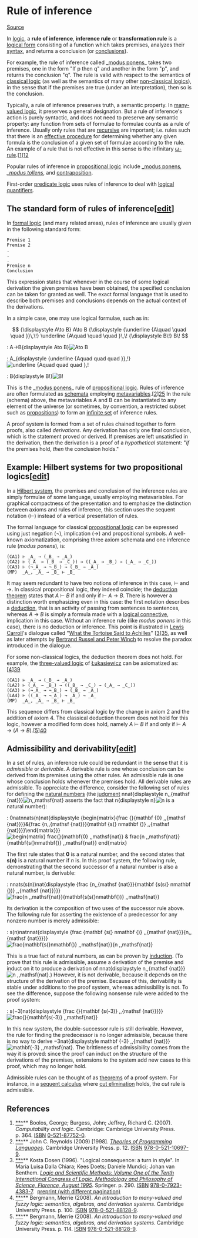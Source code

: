 # Rule of inference

[Source](https://en.wikipedia.org/wiki/Rule_of_inference)



In [logic][1], 
a **rule of inference**,
**inference rule** or
**transformation rule** 
is a [logical form][2] consisting of 
a function which takes premises, 
analyzes their [syntax][3], 
and returns a conclusion (or [conclusions][4]).

For example, the rule of inference called [_modus ponens][5]_ 
takes two premises, 
one in the form 
  "If p then q" and another in the form "p", 
and returns the conclusion "q". 
The rule is valid with respect to the semantics of [classical logic][6] (as well as the semantics of many other [non-classical logics][7]), 
in the sense that if the premises are true (under an interpretation), 
then so is the conclusion. 

Typically, a rule of inference preserves truth, a semantic property. 
In [many-valued logic][8], it preserves a general designation. 
But a rule of inference's action is purely syntactic, 
and does not need to preserve any semantic property: 
any function from sets of formulae to formulae 
counts as a rule of inference. 
Usually only rules that are [recursive][9] are important;
  i.e. rules such that there is an [effective procedure][10] 
  for determining whether any given formula 
  is the conclusion of a given set of formulae 
  according to the rule. 
  An example of a rule that is not effective in this sense 
  is the infinitary [ω-rule][11].[[1]][12]

Popular rules of inference in [propositional logic][13] include
  [_modus ponens][5]_, 
  [_modus tollens][14]_, and 
  [contraposition][15]. 

First-order [predicate logic][16] uses rules of inference 
to deal with [logical quantifiers][17]. 


## The standard form of rules of inference[[edit][18]]

In [formal logic][19] (and many related areas), 
rules of inference are usually given in the following standard form:

```text
Premise 1
Premise 2
.
.
.
Premise n
Conclusion
```

This expression states that 
whenever in the course of some logical derivation
the given premises have been obtained, 
the specified conclusion can be taken for granted as well. 
The exact formal language that is used to describe 
both premises and conclusions 
depends on the actual context 
of the derivations.

In a simple case, one may use logical formulae, such as in: 

$$
{\displaystyle A\to B} A\to B
{\displaystyle {\underline {A\quad \quad \quad }}\,\!} \underline {A\quad \quad \quad }\,\!
{\displaystyle B\!} B\!
$$

: A→B{displaystyle Ato B}![Ato B][20]

: A_{displaystyle {underline {Aquad quad quad }},!}![underline {Aquad quad quad },!][21]

: B{displaystyle B!}![B!][22]

This is the [_modus ponens][5]_ rule of [propositional logic][13]. Rules of inference are often formulated as [schemata][23] employing [metavariables][24].[[2]][25] In the rule (schema) above, the metavariables A and B can be instantiated to any element of the universe (or sometimes, by convention, a restricted subset such as [propositions][26]) to form an [infinite set][27] of inference rules. 

A proof system is formed from a set of rules chained together to form proofs, also called _derivations_. Any derivation has only one final conclusion, which is the statement proved or derived. If premises are left unsatisfied in the derivation, then the derivation is a proof of a _hypothetical_ statement: "_if_ the premises hold, _then_ the conclusion holds." 

## Example: Hilbert systems for two propositional logics[[edit][28]]

In a [Hilbert system][29], the premises and conclusion of the inference rules are simply formulae of some language, usually employing metavariables. For graphical compactness of the presentation and to emphasize the distinction between axioms and rules of inference, this section uses the sequent notation (⊢) instead of a vertical presentation of rules. 

The formal language for classical [propositional logic][13] can be expressed using just negation (¬), implication (→) and propositional symbols. A well-known axiomatization, comprising three axiom schemata and one inference rule (_modus ponens_), is: 
    
    
    (CA1) ⊢ _A_ → (_B_ → _A_)  
    (CA2) ⊢ (_A_ → (_B_ → _C_)) → ((_A_ → _B_) → (_A_ → _C_))  
    (CA3) ⊢ (¬_A_ → ¬_B_) → (_B_ → _A_)  
    (MP)  _A_, _A_ → _B_ ⊢ _B_
    

It may seem redundant to have two notions of inference in this case, ⊢ and →. In classical propositional logic, they indeed coincide; the [deduction theorem][30] states that _A_ ⊢ _B_ if and only if ⊢ _A_ → _B_. There is however a distinction worth emphasizing even in this case: the first notation describes a [deduction][31], that is an activity of passing from sentences to sentences, whereas _A_ → _B_ is simply a formula made with a [logical connective][32], implication in this case. Without an inference rule (like _modus ponens_ in this case), there is no deduction or inference. This point is illustrated in [Lewis Carroll][33]'s dialogue called "[What the Tortoise Said to Achilles][34]" [[3]][35], as well as later attempts by [Bertrand Russel and Peter Winch][36] to resolve the paradox introduced in the dialogue. 

For some non-classical logics, the deduction theorem does not hold. For example, the [three-valued logic][37] of [Łukasiewicz][38] can be axiomatized as:[[4]][39]
    
    
    (CA1) ⊢ _A_ → (_B_ → _A_)  
    (LA2) ⊢ (_A_ → _B_) → ((_B_ → _C_) → (_A_ → _C_))  
    (CA3) ⊢ (¬_A_ → ¬_B_) → (_B_ → _A_)  
    (LA4) ⊢ ((_A_ → ¬_A_) → _A_) → _A_  
    (MP)  _A_, _A_ → _B_ ⊢ _B_
    

This sequence differs from classical logic by the change in axiom 2 and the addition of axiom 4. The classical deduction theorem does not hold for this logic, however a modified form does hold, namely _A_ ⊢ _B_ if and only if ⊢ _A_ → (_A_ → _B_).[[5]][40]

## Admissibility and derivability[[edit][41]]

In a set of rules, an inference rule could be redundant in the sense that it is _admissible_ or _derivable_. A derivable rule is one whose conclusion can be derived from its premises using the other rules. An admissible rule is one whose conclusion holds whenever the premises hold. All derivable rules are admissible. To appreciate the difference, consider the following set of rules for defining the [natural numbers][42] (the [judgment][43] nnat{displaystyle n,,{mathsf {nat}}}![n,,mathsf{nat}][44] asserts the fact that n{displaystyle n}![n][45] is a natural number): 

: 0natnnats(n)nat{displaystyle {begin{matrix}{frac {}{mathbf {0} ,,{mathsf {nat}}}}&amp;{frac {n,,{mathsf {nat}}}{mathbf {s(} nmathbf {)} ,,{mathsf {nat}}}}\end{matrix}}}![
begin{matrix}
frac{}{mathbf{0} ,,mathsf{nat}} &amp;
frac{n ,,mathsf{nat}}{mathbf{s\(}nmathbf{\)} ,,mathsf{nat}} \
end{matrix}
][46]

The first rule states that **0** is a natural number, and the second states that **s(n)** is a natural number if _n_ is. In this proof system, the following rule, demonstrating that the second successor of a natural number is also a natural number, is derivable: 

: nnats(s(n))nat{displaystyle {frac {n,,{mathsf {nat}}}{mathbf {s(s(} nmathbf {))} ,,{mathsf {nat}}}}}![
frac{n ,,mathsf{nat}}{mathbf{s\(s\(}nmathbf{\)\)} ,,mathsf{nat}}
][47]

Its derivation is the composition of two uses of the successor rule above. The following rule for asserting the existence of a predecessor for any nonzero number is merely admissible: 

: s(n)natnnat{displaystyle {frac {mathbf {s(} nmathbf {)} ,,{mathsf {nat}}}{n,,{mathsf {nat}}}}}![
frac{mathbf{s\(}nmathbf{\)} ,,mathsf{nat}}{n ,,mathsf{nat}}
][48]

This is a true fact of natural numbers, as can be proven by [induction][49]. (To prove that this rule is admissible, assume a derivation of the premise and induct on it to produce a derivation of nnat{displaystyle n,,{mathsf {nat}}}![n ,,mathsf{nat}][44].) However, it is not derivable, because it depends on the structure of the derivation of the premise. Because of this, derivability is stable under additions to the proof system, whereas admissibility is not. To see the difference, suppose the following nonsense rule were added to the proof system: 

: s(−3)nat{displaystyle {frac {}{mathbf {s(-3)} ,,{mathsf {nat}}}}}![
frac{}{mathbf{s\(-3\)} ,,mathsf{nat}}
][50]

In this new system, the double-successor rule is still derivable. However, the rule for finding the predecessor is no longer admissible, because there is no way to derive −3nat{displaystyle mathbf {-3} ,,{mathsf {nat}}}![mathbf{-3} ,,mathsf{nat}][51]. The brittleness of admissibility comes from the way it is proved: since the proof can induct on the structure of the derivations of the premises, extensions to the system add new cases to this proof, which may no longer hold. 

Admissible rules can be thought of as [theorems][52] of a proof system. For instance, in a [sequent calculus][53] where [cut elimination][54] holds, the _cut_ rule is admissible. 


## References

1. [**^][57]** Boolos, George; Burgess, John; Jeffrey, Richard C. (2007). _Computability and logic_. Cambridge: Cambridge University Press. p.&nbsp;364. [ISBN][58]&nbsp;[0-521-87752-0][59].&nbsp;
2. [**^][60]** John C. Reynolds (2009) [1998]. [_Theories of Programming Languages_][61]. Cambridge University Press. p.&nbsp;12. [ISBN][58]&nbsp;[978-0-521-10697-9][62].&nbsp;
3. [**^][63]** Kosta Dosen (1996). "Logical consequence: a turn in style". In Maria Luisa Dalla Chiara; Kees Doets; Daniele Mundici; Johan van Benthem. [_Logic and Scientific Methods: Volume One of the Tenth International Congress of Logic, Methodology and Philosophy of Science, Florence, August 1995_][64]. Springer. p.&nbsp;290. [ISBN][58]&nbsp;[978-0-7923-4383-7][65].&nbsp; [preprint (with different pagination)][66]
4. [**^][67]** Bergmann, Merrie (2008). _An introduction to many-valued and fuzzy logic: semantics, algebras, and derivation systems_. Cambridge University Press. p.&nbsp;100. [ISBN][58]&nbsp;[978-0-521-88128-9][68].&nbsp;
5. [**^][69]** Bergmann, Merrie (2008). _An introduction to many-valued and fuzzy logic: semantics, algebras, and derivation systems_. Cambridge University Press. p.&nbsp;114. [ISBN][58]&nbsp;[978-0-521-88128-9][68].&nbsp;

[1]: https://en.wikipedia.org/wiki/Logic "Logic"
[2]: https://en.wikipedia.org/wiki/Logical_form "Logical form"
[3]: /wiki/Syntax_(logic) "Syntax (logic)"
[4]: https://en.wikipedia.org/wiki/Multiple-conclusion_logic "Multiple-conclusion logic"
[5]: https://en.wikipedia.org/wiki/Modus_ponens "Modus ponens"
[6]: https://en.wikipedia.org/wiki/Classical_logic "Classical logic"
[7]: https://en.wikipedia.org/wiki/Non-classical_logic "Non-classical logic"
[8]: https://en.wikipedia.org/wiki/Many-valued_logic "Many-valued logic"
[9]: https://en.wikipedia.org/wiki/Recursion "Recursion"
[10]: https://en.wikipedia.org/wiki/Effective_procedure "Effective procedure"
[11]: https://en.wikipedia.org/wiki/%CE%A9-consistent_theory "Ω-consistent theory"
[12]: https://en.wikipedia.org#cite_note-1
[13]: https://en.wikipedia.org/wiki/Propositional_logic "Propositional logic"
[14]: https://en.wikipedia.org/wiki/Modus_tollens "Modus tollens"
[15]: https://en.wikipedia.org/wiki/Contraposition "Contraposition"
[16]: https://en.wikipedia.org/wiki/Predicate_logic "Predicate logic"
[17]: https://en.wikipedia.org/wiki/Logical_quantifier "Logical quantifier"
[18]: /w/index.php?title=Rule_of_inference&amp;action=edit§ion=1 "Edit section: The standard form of rules of inference"
[19]: https://en.wikipedia.org/wiki/Formal_logic "Formal logic"
[20]: https://wikimedia.org/api/rest_v1/media/math/render/svg/d5b8dd84619daff17b52a08b77d15db2b9ad6c2a
[21]: https://wikimedia.org/api/rest_v1/media/math/render/svg/aaae14f3e7411747757d5ca86f6816926fd30500
[22]: https://wikimedia.org/api/rest_v1/media/math/render/svg/b0862a1de92638c6dbf56966deeb873becc27ec3
[23]: /wiki/Schema_(logic) "Schema (logic)"
[24]: https://en.wikipedia.org/wiki/Metavariable "Metavariable"
[25]: https://en.wikipedia.org#cite_note-Reynolds2009-2
[26]: https://en.wikipedia.org/wiki/Proposition "Proposition"
[27]: https://en.wikipedia.org/wiki/Infinite_set "Infinite set"
[28]: /w/index.php?title=Rule_of_inference&amp;action=edit§ion=2 "Edit section: Example: Hilbert systems for two propositional logics"
[29]: https://en.wikipedia.org/wiki/Hilbert_system "Hilbert system"
[30]: https://en.wikipedia.org/wiki/Deduction_theorem "Deduction theorem"
[31]: https://en.wikipedia.org/wiki/Deductive_reasoning "Deductive reasoning"
[32]: https://en.wikipedia.org/wiki/Logical_connective "Logical connective"
[33]: https://en.wikipedia.org/wiki/Lewis_Carroll "Lewis Carroll"
[34]: https://en.wikipedia.org/wiki/What_the_Tortoise_Said_to_Achilles "What the Tortoise Said to Achilles"
[35]: https://en.wikipedia.org#cite_note-ChiaraDoets1996-3
[36]: https://en.wikipedia.org/wiki/What_the_Tortoise_Said_to_Achilles#Discussion "What the Tortoise Said to Achilles"
[37]: https://en.wikipedia.org/wiki/Three-valued_logic "Three-valued logic"
[38]: https://en.wikipedia.org/wiki/%C5%81ukasiewicz "Łukasiewicz"
[39]: https://en.wikipedia.org#cite_note-4
[40]: https://en.wikipedia.org#cite_note-5
[41]: /w/index.php?title=Rule_of_inference&amp;action=edit§ion=3 "Edit section: Admissibility and derivability"
[42]: https://en.wikipedia.org/wiki/Natural_number "Natural number"
[43]: https://en.wikipedia.org/wiki/Natural_deduction "Natural deduction"
[44]: https://wikimedia.org/api/rest_v1/media/math/render/svg/56836978b9bf5e4a172bb62d6a808b7bdb9056de
[45]: https://wikimedia.org/api/rest_v1/media/math/render/svg/a601995d55609f2d9f5e233e36fbe9ea26011b3b
[46]: https://wikimedia.org/api/rest_v1/media/math/render/svg/9aeb98f879143f678e9639b4b3bb0f6e8417a9ba
[47]: https://wikimedia.org/api/rest_v1/media/math/render/svg/a7090b9bca2649623354dc0a01b94413c018c454
[48]: https://wikimedia.org/api/rest_v1/media/math/render/svg/603848489430ac52db7514d219a2f77a2db57548
[49]: https://en.wikipedia.org/wiki/Mathematical_induction "Mathematical induction"
[50]: https://wikimedia.org/api/rest_v1/media/math/render/svg/fce519cccc6aff38be1d3f5a08a962c01f94f502
[51]: https://wikimedia.org/api/rest_v1/media/math/render/svg/88aceb4e1d50e19e019223220992aa6ad01c8d86
[52]: https://en.wikipedia.org/wiki/Theorem "Theorem"
[53]: https://en.wikipedia.org/wiki/Sequent_calculus "Sequent calculus"
[54]: https://en.wikipedia.org/wiki/Cut_elimination "Cut elimination"
[55]: /w/index.php?title=Rule_of_inference&amp;action=edit§ion=4 "Edit section: See also"
[56]: /w/index.php?title=Rule_of_inference&amp;action=edit§ion=5 "Edit section: References"
[57]: https://en.wikipedia.org#cite_ref-1
[58]: https://en.wikipedia.org/wiki/International_Standard_Book_Number "International Standard Book Number"
[59]: https://en.wikipedia.org/wiki/Special%3ABookSources/0-521-87752-0 "Special:BookSources/0-521-87752-0"
[60]: https://en.wikipedia.org#cite_ref-Reynolds2009_2-0
[61]: https://books.google.com/books?id=2OwlTC4SOccC&amp;pg=PA12
[62]: https://en.wikipedia.org/wiki/Special%3ABookSources/978-0-521-10697-9 "Special:BookSources/978-0-521-10697-9"
[63]: https://en.wikipedia.org#cite_ref-ChiaraDoets1996_3-0
[64]: https://books.google.com/books?id=TCthvF8xLIAC&amp;pg=PA290
[65]: https://en.wikipedia.org/wiki/Special%3ABookSources/978-0-7923-4383-7 "Special:BookSources/978-0-7923-4383-7"
[66]: http://www.mi.sanu.ac.rs/~kosta/LOGCONS.pdf
[67]: https://en.wikipedia.org#cite_ref-4
[68]: https://en.wikipedia.org/wiki/Special%3ABookSources/978-0-521-88128-9 "Special:BookSources/978-0-521-88128-9"
[69]: https://en.wikipedia.org#cite_ref-5

  